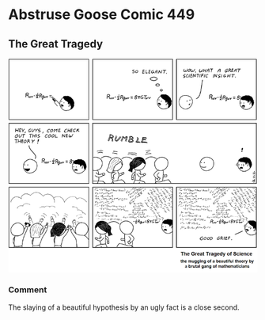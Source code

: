 # Abstruse Goose Comic 449
## The Great Tragedy

![image](it_is_only_a_matter_of_time_before_they_raid_your_theory.png)
### Comment
The slaying of a beautiful hypothesis by an ugly fact is a close second.
